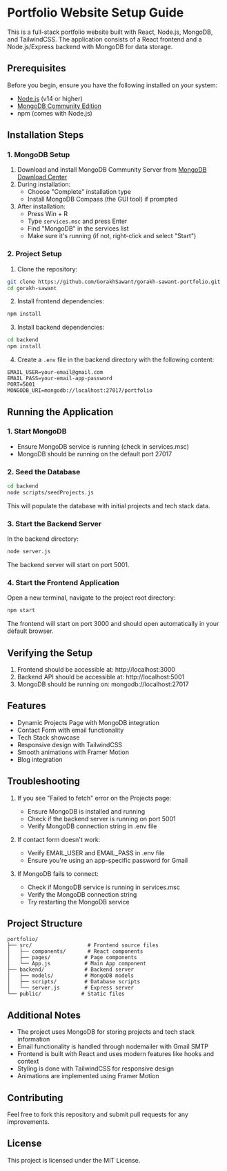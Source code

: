 # Portfolio Website Setup Guide

This is a full-stack portfolio website built with React, Node.js, MongoDB, and TailwindCSS. The application consists of a React frontend and a Node.js/Express backend with MongoDB for data storage.

## Prerequisites

Before you begin, ensure you have the following installed on your system:
- [Node.js](https://nodejs.org/) (v14 or higher)
- [MongoDB Community Edition](https://www.mongodb.com/try/download/community)
- npm (comes with Node.js)

## Installation Steps

### 1. MongoDB Setup
1. Download and install MongoDB Community Server from [MongoDB Download Center](https://www.mongodb.com/try/download/community)
2. During installation:
   - Choose "Complete" installation type
   - Install MongoDB Compass (the GUI tool) if prompted
3. After installation:
   - Press Win + R
   - Type `services.msc` and press Enter
   - Find "MongoDB" in the services list
   - Make sure it's running (if not, right-click and select "Start")

### 2. Project Setup

1. Clone the repository:
```bash
git clone https://github.com/GorakhSawant/gorakh-sawant-portfolio.git
cd gorakh-sawant
```

2. Install frontend dependencies:
```bash
npm install
```

3. Install backend dependencies:
```bash
cd backend
npm install
```

4. Create a `.env` file in the backend directory with the following content:
```env
EMAIL_USER=your-email@gmail.com
EMAIL_PASS=your-email-app-password
PORT=5001
MONGODB_URI=mongodb://localhost:27017/portfolio
```

## Running the Application

### 1. Start MongoDB
- Ensure MongoDB service is running (check in services.msc)
- MongoDB should be running on the default port 27017

### 2. Seed the Database
```bash
cd backend
node scripts/seedProjects.js
```
This will populate the database with initial projects and tech stack data.

### 3. Start the Backend Server
In the backend directory:
```bash
node server.js
```
The backend server will start on port 5001.

### 4. Start the Frontend Application
Open a new terminal, navigate to the project root directory:
```bash
npm start
```
The frontend will start on port 3000 and should open automatically in your default browser.

## Verifying the Setup

1. Frontend should be accessible at: http://localhost:3000
2. Backend API should be accessible at: http://localhost:5001
3. MongoDB should be running on: mongodb://localhost:27017

## Features

- Dynamic Projects Page with MongoDB integration
- Contact Form with email functionality
- Tech Stack showcase
- Responsive design with TailwindCSS
- Smooth animations with Framer Motion
- Blog integration

## Troubleshooting

1. If you see "Failed to fetch" error on the Projects page:
   - Ensure MongoDB is installed and running
   - Check if the backend server is running on port 5001
   - Verify MongoDB connection string in .env file

2. If contact form doesn't work:
   - Verify EMAIL_USER and EMAIL_PASS in .env file
   - Ensure you're using an app-specific password for Gmail

3. If MongoDB fails to connect:
   - Check if MongoDB service is running in services.msc
   - Verify the MongoDB connection string
   - Try restarting the MongoDB service

## Project Structure

```
portfolio/
├── src/                  # Frontend source files
│   ├── components/       # React components
│   ├── pages/           # Page components
│   └── App.js           # Main App component
├── backend/             # Backend server
│   ├── models/          # MongoDB models
│   ├── scripts/         # Database scripts
│   └── server.js        # Express server
└── public/             # Static files
```

## Additional Notes

- The project uses MongoDB for storing projects and tech stack information
- Email functionality is handled through nodemailer with Gmail SMTP
- Frontend is built with React and uses modern features like hooks and context
- Styling is done with TailwindCSS for responsive design
- Animations are implemented using Framer Motion

## Contributing

Feel free to fork this repository and submit pull requests for any improvements.

## License

This project is licensed under the MIT License. 